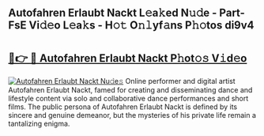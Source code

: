 ## Autofahren Erlaubt Nackt L𝚎a𝚔ed N𝚞𝚍e - Part-FsE Vi𝚍𝚎o L𝚎a𝚔s - H𝚘𝚝 O𝚗𝚕yf𝚊ns P𝚑𝚘tos di9v4

# <h2><a href="http://kfdca0.oniu.top/?m=Autofahren+Erlaubt+Nackt">🔗👉 🔴 Autofahren Erlaubt Nackt P𝚑ot𝚘𝚜 V𝚒d𝚎o</a></h2>

[![Autofahren Erlaubt Nackt Nu𝚍e𝚜](https://i.imgur.com/0qMVB7G.gif)](http://kfdca0.oniu.top/?m=Autofahren+Erlaubt+Nackt)
Online performer and digital artist Autofahren Erlaubt Nackt, famed for creating and disseminating dance and lifestyle content via solo and collaborative dance performances and short films. The public persona of Autofahren Erlaubt Nackt is defined by its sincere and genuine demeanor, but the mysteries of his private life remain a tantalizing enigma.  
